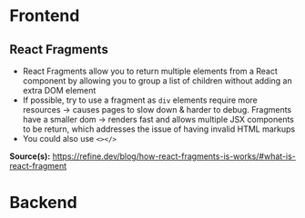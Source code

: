 # Frontend
## React Fragments 
* React Fragments allow you to return multiple elements from a React component by allowing you to group a list of children without adding an extra DOM element
* If possible, try to use a fragment as `div` elements require more resources -> causes pages to slow down & harder to debug. Fragments have a smaller dom -> renders fast and allows multiple JSX components to be return, which addresses the issue of having invalid HTML markups
* You could also use `<></>` 

**Source(s):** https://refine.dev/blog/how-react-fragments-is-works/#what-is-react-fragment

# Backend